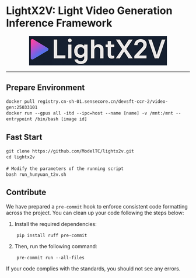 # LightX2V: Light Video Generation Inference Framework

<div align="center">
  <picture>
    <img alt="LightLLM" src="assets/img_lightx2v.jpg" width=75%>
  </picture>
</div>

--------------------------------------------------------------------------------

## Prepare Environment

```shell
docker pull registry.cn-sh-01.sensecore.cn/devsft-ccr-2/video-gen:25033101
docker run --gpus all -itd --ipc=host --name [name] -v /mnt:/mnt --entrypoint /bin/bash [image id]
```

## Fast Start

```shell
git clone https://github.com/ModelTC/lightx2v.git
cd lightx2v

# Modify the parameters of the running script
bash run_hunyuan_t2v.sh
```

## Contribute

We have prepared a `pre-commit` hook to enforce consistent code formatting across the project. You can clean up your code following the steps below:

1. Install the required dependencies:

```shell
    pip install ruff pre-commit
```

2. Then, run the following command:

```shell
    pre-commit run --all-files
```

If your code complies with the standards, you should not see any errors.
